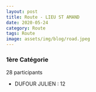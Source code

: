 ```yaml
---
layout: post
title: Route - LIEU ST AMAND
date: 2020-05-24
category: Route
tags: Route
image: assets/img/blog/road.jpeg
---
```


### 1ère Catégorie
28 participants
- DUFOUR JULIEN : 12
